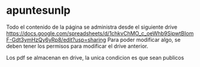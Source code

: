 # apuntesunlp

Todo el contenido de la página se administra desde el siguiente drive https://docs.google.com/spreadsheets/d/1chkvChMO_c_oeWhb9SipwtBIomF-Gdt3ymHzQy6yRp8/edit?usp=sharing
Para poder modificar algo, se deben tener los permisos para modificar el drive anterior.

Los pdf se almacenan en drive, la unica condicion es que sean publicos
